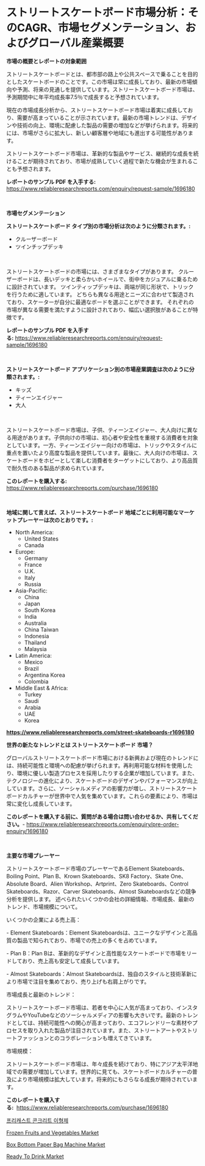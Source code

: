 <p><h1>ストリートスケートボード市場分析：そのCAGR、市場セグメンテーション、およびグローバル産業概要</h1></p><p><strong>市場の概要とレポートの対象範囲</strong></p>
<p><p>ストリートスケートボードとは、都市部の路上や公共スペースで乗ることを目的としたスケートボードのことです。この市場は常に成長しており、最新の市場傾向や予測、将来の見通しを提供しています。ストリートスケートボード市場は、予測期間中に年平均成長率7.5％で成長すると予想されています。</p><p>現在の市場成長分析から、ストリートスケートボード市場は着実に成長しており、需要が高まっていることが示されています。最新の市場トレンドは、デザインや技術の向上、環境に配慮した製品の需要の増加などが挙げられます。将来的には、市場がさらに拡大し、新しい顧客層や地域にも進出する可能性があります。</p><p>ストリートスケートボード市場は、革新的な製品やサービス、継続的な成長を続けることが期待されており、市場が成熟していく過程で新たな機会が生まれることも予想されます。</p></p>
<p><strong>レポートのサンプル PDF を入手する:</strong> <a href="https://www.reliableresearchreports.com/enquiry/request-sample/1696180">https://www.reliableresearchreports.com/enquiry/request-sample/1696180</a></p>
<p>&nbsp;</p>
<p><strong>市場セグメンテーション</strong></p>
<p><strong>ストリートスケートボード タイプ別の市場分析は次のように分類されます。:</strong></p>
<p><ul><li>クルーザーボード</li><li>ツインチップデッキ</li></ul></p>
<p>&nbsp;</p>
<p><p>ストリートスケートボードの市場には、さまざまなタイプがあります。 クルーザーボードは、長いデッキと柔らかいホイールで、街中をカジュアルに乗るために設計されています。 ツインティップデッキは、両端が同じ形状で、トリックを行うために適しています。 どちらも異なる用途とニーズに合わせて製造されており、スケーターが自分に最適なボードを選ぶことができます。 それぞれの市場が異なる需要を満たすように設計されており、幅広い選択肢があることが特徴です。</p></p>
<p><strong>レポートのサンプル PDF を入手する:</strong>&nbsp;<a href="https://www.reliableresearchreports.com/enquiry/request-sample/1696180">https://www.reliableresearchreports.com/enquiry/request-sample/1696180</a></p>
<p>&nbsp;</p>
<p><strong> ストリートスケートボード アプリケーション別の市場産業調査は次のように分類されます。:</strong></p>
<p><ul><li>キッズ</li><li>ティーンエイジャー</li><li>大人</li></ul></p>
<p>&nbsp;</p>
<p><p>ストリートスケートボード市場は、子供、ティーンエイジャー、大人向けに異なる用途があります。子供向けの市場は、初心者や安全性を重視する消費者を対象としています。一方、ティーンエイジャー向けの市場は、トリックやスタイルに重点を置いたより高度な製品を提供しています。最後に、大人向けの市場は、スケートボードをホビーとして楽しむ消費者をターゲットにしており、より高品質で耐久性のある製品が求められています。</p></p>
<p><strong>このレポートを購入する:</strong>&nbsp; <a href="https://www.reliableresearchreports.com/purchase/1696180">https://www.reliableresearchreports.com/purchase/1696180</a></p>
<p>&nbsp;</p>
<p><strong>地域に関して言えば、ストリートスケートボード 地域ごとに利用可能なマーケットプレーヤーは次のとおりです。:</strong></p>
<p><ul>
    <li>
        North America:
        <ul>
            <li>United States</li>
            <li>Canada</li>
        </ul>
    </li>
    <li>
        Europe:
        <ul>
            <li>Germany</li>
            <li>France</li>
            <li>U.K.</li>
            <li>Italy</li>
            <li>Russia</li>
        </ul>
    </li>
    <li>
        Asia-Pacific:
        <ul>
            <li>China</li>
            <li>Japan</li>
            <li>South Korea</li>
            <li>India</li>
            <li>Australia</li>
            <li>China Taiwan</li>
            <li>Indonesia</li>
            <li>Thailand</li>
            <li>Malaysia</li>
        </ul>
    </li>
    <li>
        Latin America:
        <ul>
            <li>Mexico</li>
            <li>Brazil</li>
            <li>Argentina Korea</li>
            <li>Colombia</li>
        </ul>
    </li>
    <li>
        Middle East & Africa:
        <ul>
            <li>Turkey</li>
            <li>Saudi</li>
            <li>Arabia</li>
            <li>UAE</li>
            <li>Korea</li>
        </ul>
    </li>
    </ul></p>
<p><strong><a href="https://www.reliableresearchreports.com/street-skateboards-r1696180">https://www.reliableresearchreports.com/street-skateboards-r1696180</a></strong>&nbsp;</p>
<p><strong>世界の新たなトレンドとは ストリートスケートボード 市場？</strong></p>
<p><p>グローバルストリートスケートボード市場における新興および現在のトレンドには、持続可能性と環境への配慮が挙げられます。再利用可能な材料を使用したり、環境に優しい製造プロセスを採用したりする企業が増加しています。また、テクノロジーの進化により、スケートボードのデザインやパフォーマンスが向上しています。さらに、ソーシャルメディアの影響力が増し、ストリートスケートボードカルチャーが世界中で人気を集めています。これらの要素により、市場は常に変化し成長しています。</p></p>
<p><strong>このレポートを購入する前に、質問がある場合は問い合わせるか、共有してください。</strong>- <a href="https://www.reliableresearchreports.com/enquiry/pre-order-enquiry/1696180">https://www.reliableresearchreports.com/enquiry/pre-order-enquiry/1696180</a></p>
<p>&nbsp;</p>
<p><strong>主要な市場プレーヤー</strong></p>
<p><p>ストリートスケートボード市場のプレーヤーであるElement Skateboards、Boiling Point、Plan B、Krown Skateboards、SK8 Factory、Skate One、Absolute Board、Alien Workshop、Artprint、Zero Skateboards、Control Skateboards、Razor、Carver Skateboards、Almost Skateboardsなどの競争分析を提供します。 述べられたいくつかの会社の詳細情報、市場成長、最新のトレンド、市場規模について。</p><p>いくつかの企業による売上高：</p><p>- Element Skateboards：Element Skateboardsは、ユニークなデザインと高品質の製品で知られており、市場での売上の多くを占めています。</p><p>- Plan B：Plan Bは、革新的なデザインと高性能なスケートボードで市場をリードしており、売上高も安定して成長しています。</p><p>- Almost Skateboards：Almost Skateboardsは、独自のスタイルと技術革新により市場で注目を集めており、売り上げも右肩上がりです。</p><p>市場成長と最新のトレンド：</p><p>ストリートスケートボード市場は、若者を中心に人気が高まっており、インスタグラムやYouTubeなどのソーシャルメディアの影響も大きいです。最新のトレンドとしては、持続可能性への関心が高まっており、エコフレンドリーな素材やプロセスを取り入れた製品が注目されています。また、ストリートアートやストリートファッションとのコラボレーションも増えてきています。</p><p>市場規模：</p><p>ストリートスケートボード市場は、年々成長を続けており、特にアジア太平洋地域での需要が増加しています。世界的に見ても、スケートボードカルチャーの普及により市場規模は拡大しています。将来的にもさらなる成長が期待されています。</p></p>
<p><strong>このレポートを購入する:</strong>&nbsp;&nbsp;<a href="https://www.reliableresearchreports.com/purchase/1696180">https://www.reliableresearchreports.com/purchase/1696180</a></p>
<p><p><a href="https://github.com/fernandotryO5lson96765/Market-Research-Report-List-1/blob/main/255280917386.md">프리캐스트 콘크리트 이형제</a></p><p><a href="https://github.com/marloy8/Market-Research-Report-List-3/blob/main/frozen-fruits-and-vegetables-market.md">Frozen Fruits and Vegetables Market</a></p><p><a href="https://issuu.com/reportprime-2/docs/box-bottom-paper-bag-machine-market-size-2030.pptx">Box Bottom Paper Bag Machine Market</a></p><p><a href="https://github.com/jj19131/Market-Research-Report-List-2/blob/main/ready-to-drink-market.md">Ready To Drink Market</a></p></p>